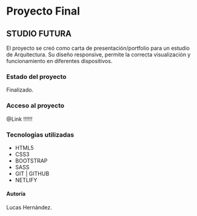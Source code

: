 # Proyecto Final 

## STUDIO FUTURA

El proyecto se creó como carta de presentación/portfolio para un estudio de Arquitectura. Su diseño responsive, permite la correcta visualización y funcionamiento en diferentes dispositivos.

### Estado del proyecto
Finalizado.

### Acceso al proyecto
@Link !!!!!! 

### Tecnologías utilizadas
- HTML5
- CSS3
- BOOTSTRAP
- SASS
- GIT | GITHUB
- NETLIFY

#### Autoría 
Lucas Hernández.